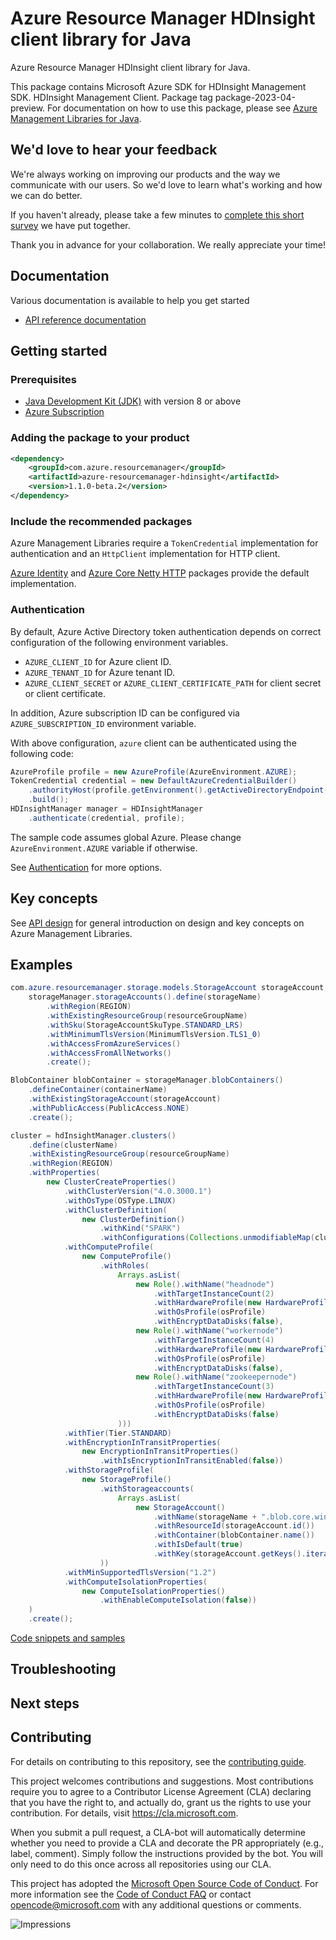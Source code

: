 # Azure Resource Manager HDInsight client library for Java

Azure Resource Manager HDInsight client library for Java.

This package contains Microsoft Azure SDK for HDInsight Management SDK. HDInsight Management Client. Package tag package-2023-04-preview. For documentation on how to use this package, please see [Azure Management Libraries for Java](https://aka.ms/azsdk/java/mgmt).

## We'd love to hear your feedback

We're always working on improving our products and the way we communicate with our users. So we'd love to learn what's working and how we can do better.

If you haven't already, please take a few minutes to [complete this short survey][survey] we have put together.

Thank you in advance for your collaboration. We really appreciate your time!

## Documentation

Various documentation is available to help you get started

- [API reference documentation][docs]

## Getting started

### Prerequisites

- [Java Development Kit (JDK)][jdk] with version 8 or above
- [Azure Subscription][azure_subscription]

### Adding the package to your product

[//]: # ({x-version-update-start;com.azure.resourcemanager:azure-resourcemanager-hdinsight;current})
```xml
<dependency>
    <groupId>com.azure.resourcemanager</groupId>
    <artifactId>azure-resourcemanager-hdinsight</artifactId>
    <version>1.1.0-beta.2</version>
</dependency>
```
[//]: # ({x-version-update-end})

### Include the recommended packages

Azure Management Libraries require a `TokenCredential` implementation for authentication and an `HttpClient` implementation for HTTP client.

[Azure Identity][azure_identity] and [Azure Core Netty HTTP][azure_core_http_netty] packages provide the default implementation.

### Authentication

By default, Azure Active Directory token authentication depends on correct configuration of the following environment variables.

- `AZURE_CLIENT_ID` for Azure client ID.
- `AZURE_TENANT_ID` for Azure tenant ID.
- `AZURE_CLIENT_SECRET` or `AZURE_CLIENT_CERTIFICATE_PATH` for client secret or client certificate.

In addition, Azure subscription ID can be configured via `AZURE_SUBSCRIPTION_ID` environment variable.

With above configuration, `azure` client can be authenticated using the following code:

```java
AzureProfile profile = new AzureProfile(AzureEnvironment.AZURE);
TokenCredential credential = new DefaultAzureCredentialBuilder()
    .authorityHost(profile.getEnvironment().getActiveDirectoryEndpoint())
    .build();
HDInsightManager manager = HDInsightManager
    .authenticate(credential, profile);
```

The sample code assumes global Azure. Please change `AzureEnvironment.AZURE` variable if otherwise.

See [Authentication][authenticate] for more options.

## Key concepts

See [API design][design] for general introduction on design and key concepts on Azure Management Libraries.

## Examples

```java
com.azure.resourcemanager.storage.models.StorageAccount storageAccount =
    storageManager.storageAccounts().define(storageName)
        .withRegion(REGION)
        .withExistingResourceGroup(resourceGroupName)
        .withSku(StorageAccountSkuType.STANDARD_LRS)
        .withMinimumTlsVersion(MinimumTlsVersion.TLS1_0)
        .withAccessFromAzureServices()
        .withAccessFromAllNetworks()
        .create();

BlobContainer blobContainer = storageManager.blobContainers()
    .defineContainer(containerName)
    .withExistingStorageAccount(storageAccount)
    .withPublicAccess(PublicAccess.NONE)
    .create();

cluster = hdInsightManager.clusters()
    .define(clusterName)
    .withExistingResourceGroup(resourceGroupName)
    .withRegion(REGION)
    .withProperties(
        new ClusterCreateProperties()
            .withClusterVersion("4.0.3000.1")
            .withOsType(OSType.LINUX)
            .withClusterDefinition(
                new ClusterDefinition()
                    .withKind("SPARK")
                    .withConfigurations(Collections.unmodifiableMap(clusterDefinition)))
            .withComputeProfile(
                new ComputeProfile()
                    .withRoles(
                        Arrays.asList(
                            new Role().withName("headnode")
                                .withTargetInstanceCount(2)
                                .withHardwareProfile(new HardwareProfile().withVmSize("standard_e8_v3"))
                                .withOsProfile(osProfile)
                                .withEncryptDataDisks(false),
                            new Role().withName("workernode")
                                .withTargetInstanceCount(4)
                                .withHardwareProfile(new HardwareProfile().withVmSize("standard_e8_v3"))
                                .withOsProfile(osProfile)
                                .withEncryptDataDisks(false),
                            new Role().withName("zookeepernode")
                                .withTargetInstanceCount(3)
                                .withHardwareProfile(new HardwareProfile().withVmSize("standard_a2_v2"))
                                .withOsProfile(osProfile)
                                .withEncryptDataDisks(false)
                        )))
            .withTier(Tier.STANDARD)
            .withEncryptionInTransitProperties(
                new EncryptionInTransitProperties()
                    .withIsEncryptionInTransitEnabled(false))
            .withStorageProfile(
                new StorageProfile()
                    .withStorageaccounts(
                        Arrays.asList(
                            new StorageAccount()
                                .withName(storageName + ".blob.core.windows.net")
                                .withResourceId(storageAccount.id())
                                .withContainer(blobContainer.name())
                                .withIsDefault(true)
                                .withKey(storageAccount.getKeys().iterator().next().value()))
                    ))
            .withMinSupportedTlsVersion("1.2")
            .withComputeIsolationProperties(
                new ComputeIsolationProperties()
                    .withEnableComputeIsolation(false))
    )
    .create();
```
[Code snippets and samples](https://github.com/Azure/azure-sdk-for-java/blob/main/sdk/hdinsight/azure-resourcemanager-hdinsight/SAMPLE.md)


## Troubleshooting

## Next steps

## Contributing

For details on contributing to this repository, see the [contributing guide][cg].

This project welcomes contributions and suggestions. Most contributions require you to agree to a Contributor License Agreement (CLA) declaring that you have the right to, and actually do, grant us the rights to use your contribution. For details, visit <https://cla.microsoft.com>.

When you submit a pull request, a CLA-bot will automatically determine whether you need to provide a CLA and decorate the PR appropriately (e.g., label, comment). Simply follow the instructions provided by the bot. You will only need to do this once across all repositories using our CLA.

This project has adopted the [Microsoft Open Source Code of Conduct][coc]. For more information see the [Code of Conduct FAQ][coc_faq] or contact <opencode@microsoft.com> with any additional questions or comments.

<!-- LINKS -->
[survey]: https://microsoft.qualtrics.com/jfe/form/SV_ehN0lIk2FKEBkwd?Q_CHL=DOCS
[docs]: https://azure.github.io/azure-sdk-for-java/
[jdk]: https://docs.microsoft.com/java/azure/jdk/
[azure_subscription]: https://azure.microsoft.com/free/
[azure_identity]: https://github.com/Azure/azure-sdk-for-java/blob/main/sdk/identity/azure-identity
[azure_core_http_netty]: https://github.com/Azure/azure-sdk-for-java/blob/main/sdk/core/azure-core-http-netty
[authenticate]: https://github.com/Azure/azure-sdk-for-java/blob/main/sdk/resourcemanager/docs/AUTH.md
[design]: https://github.com/Azure/azure-sdk-for-java/blob/main/sdk/resourcemanager/docs/DESIGN.md
[cg]: https://github.com/Azure/azure-sdk-for-java/blob/main/CONTRIBUTING.md
[coc]: https://opensource.microsoft.com/codeofconduct/
[coc_faq]: https://opensource.microsoft.com/codeofconduct/faq/

![Impressions](https://azure-sdk-impressions.azurewebsites.net/api/impressions/azure-sdk-for-java%2Fsdk%2Fhdinsight%2Fazure-resourcemanager-hdinsight%2FREADME.png)
